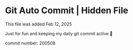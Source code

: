 # Git Auto Commit | Hidden File

This file was added Feb 12, 2025

Just for fun and keeping my daily git commit active 🤪

commit number: 200508
